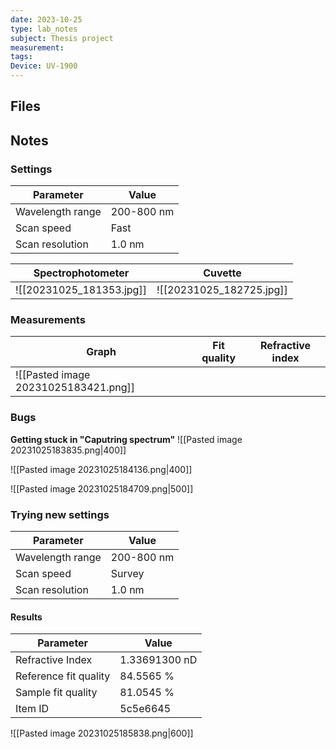 ```yaml
---
date: 2023-10-25
type: lab_notes
subject: Thesis project
measurement: 
tags: 
Device: UV-1900
---
```

## Files


## Notes
### **Settings**

| Parameter        | Value      |
| ---------------- | ---------- |
| Wavelength range | 200-800 nm |
| Scan speed       | Fast       |
| Scan resolution  | 1.0 nm     |


| Spectrophotometer        | Cuvette |
| ------------------------ | ------- |
| ![[20231025_181353.jpg]] |  ![[20231025_182725.jpg]]       |


### **Measurements**

| Graph                                | Fit quality | Refractive index |
| ------------------------------------ | ----------- | ---------------- |
| ![[Pasted image 20231025183421.png]] |             |                  |

### Bugs

**Getting stuck in "Caputring spectrum"**
![[Pasted image 20231025183835.png|400]]

![[Pasted image 20231025184136.png|400]]

![[Pasted image 20231025184709.png|500]]

### Trying new settings
| Parameter        | Value      |
| ---------------- | ---------- |
| Wavelength range | 200-800 nm |
| Scan speed       | Survey     |
| Scan resolution  | 1.0 nm           |

#### Results

| Parameter             | Value         |
| --------------------- | ------------- |
| Refractive Index      | 1.33691300 nD |
| Reference fit quality | 84.5565 %     |
| Sample fit quality    | 81.0545 %     |
| Item ID               | 5c5e6645              |

![[Pasted image 20231025185838.png|600]]

